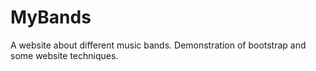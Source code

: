 # MyBands
A website about different music bands. Demonstration of bootstrap and some website techniques.
